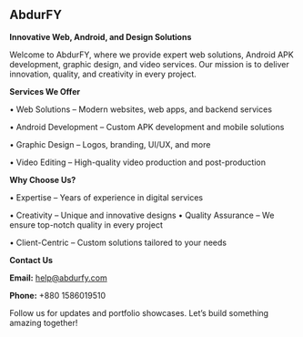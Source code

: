 ## AbdurFY
**Innovative Web, Android, and Design Solutions**

Welcome to AbdurFY, where we provide expert web solutions, Android APK development, graphic design, and video services. Our mission is to deliver innovation, quality, and creativity in every project.

 **Services We Offer**

<p>• Web Solutions – Modern websites, web apps, and backend services</p>
<p>• Android Development – Custom APK development and mobile solutions</p>
<p>• Graphic Design – Logos, branding, UI/UX, and more</p>
<p>• Video Editing – High-quality video production and post-production</p>

 **Why Choose Us?**

<p>• Expertise – Years of experience in digital services</p>
• Creativity – Unique and innovative designs
• Quality Assurance – We ensure top-notch quality in every project
<p>• Client-Centric – Custom solutions tailored to your needs</p>

 **Contact Us**

 **Email:** help@abdurfy.com</p>
 **Phone:** +880 1586019510</p>

Follow us for updates and portfolio showcases. Let’s build something amazing together!
